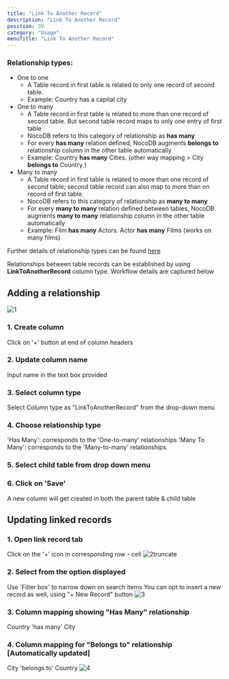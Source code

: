 ```yaml
---
title: "Link To Another Record"
description: "Link To Another Record"
position: 39
category: "Usage"
menuTitle: "Link To Another Record"
---
```


### Relationship types:

- One to one
  - A Table record in first table is related to only one record of second table.
  - Example: Country has a capital city
- One to many
  - A Table record in first table is related to more than one record of second table. But second table record maps to only one entry of first table
  - NocoDB refers to this category of relationship as **has many**
  - For every **has many** relation defined, NocoDB augments **belongs to** relationship column in the other table automatically
  - Example: Country **has many** Cities. (other way mapping > City **belongs to** Country )
- Many to many
  - A Table record in first table is related to more than one record of second table; second table record can also map to more than on record of first table.
  - NocoDB refers to this category of relationship as **many to many**
  - For every **many to many** relation defined between tables, NocoDB augments **many to many** relationship column in the other table automatically
  - Example: Film **has many** Actors. Actor **has many** Films (works on many films)

Further details of relationship types can be found [here](https://afteracademy.com/blog/what-are-the-different-types-of-relationships-in-dbms)

Relationships between table records can be established by using **LinkToAnotherRecord** column type.
Workflow details are captured below

## Adding a relationship

![1](https://user-images.githubusercontent.com/86527202/144224170-43f4194f-83d4-4291-8c91-1f66ea1caeda.png)

### 1. Create column

Click on '+' button at end of column headers

### 2. Update column name

Input name in the text box provided

### 3. Select column type

Select Column type as "LinkToAnotherRecord" from the drop-down menu

### 4. Choose relationship type

'Has Many': corresponds to the 'One-to-many' relationships
'Many To Many': corresponds to the 'Many-to-many' relationships

### 5. Select child table from drop down menu

### 6. Click on 'Save'

A new column will get created in both the parent table & child table

## Updating linked records

### 1. Open link record tab

Click on the '+' icon in corresponding row - cell
![2truncate](https://user-images.githubusercontent.com/86527202/144224728-1cba50e3-323e-4578-be48-d2a205fb472c.png)

### 2. Select from the option displayed

Use 'Filter box' to narrow down on search items
You can opt to insert a new record as well, using "+ New Record" button
![3](https://user-images.githubusercontent.com/86527202/144224530-a258775f-1eea-4c79-88ed-a377d1e35a26.png)

### 3. Column mapping showing "Has Many" relationship

Country 'has many' City

### 4. Column mapping for "Belongs to" relationship [Automatically updated]

City 'belongs to' Country
![4](https://user-images.githubusercontent.com/86527202/144224542-d28be060-a077-468a-bdc4-b2e8a783d75f.png)
